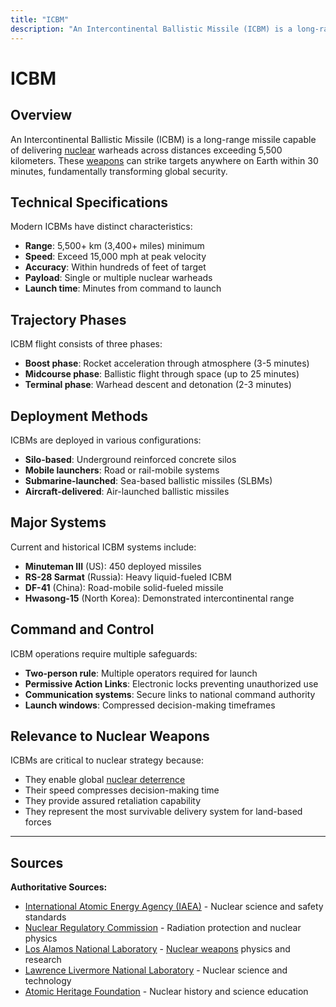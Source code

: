 ```yaml
---
title: "ICBM"
description: "An Intercontinental Ballistic Missile (ICBM) is a long-range missile capable of delivering nuclear warheads across distances exceeding 5,500 kilometers."
---
```


# ICBM

## Overview

An Intercontinental Ballistic Missile (ICBM) is a long-range missile capable of delivering [nuclear](/terms/nuclear-effects/yield-comparison) warheads across distances exceeding 5,500 kilometers. These [weapons](/terms/weapons-delivery/tactical-nuclear-weapons) can strike targets anywhere on Earth within 30 minutes, fundamentally transforming global security.

## Technical Specifications

Modern ICBMs have distinct characteristics:
- **Range**: 5,500+ km (3,400+ miles) minimum
- **Speed**: Exceed 15,000 mph at peak velocity
- **Accuracy**: Within hundreds of feet of target
- **Payload**: Single or multiple nuclear warheads
- **Launch time**: Minutes from command to launch

## Trajectory Phases

ICBM flight consists of three phases:
- **Boost phase**: Rocket acceleration through atmosphere (3-5 minutes)
- **Midcourse phase**: Ballistic flight through space (up to 25 minutes)
- **Terminal phase**: Warhead descent and detonation (2-3 minutes)

## Deployment Methods

ICBMs are deployed in various configurations:
- **Silo-based**: Underground reinforced concrete silos
- **Mobile launchers**: Road or rail-mobile systems
- **Submarine-launched**: Sea-based ballistic missiles (SLBMs)
- **Aircraft-delivered**: Air-launched ballistic missiles

## Major Systems

Current and historical ICBM systems include:
- **Minuteman III** (US): 450 deployed missiles
- **RS-28 Sarmat** (Russia): Heavy liquid-fueled ICBM
- **DF-41** (China): Road-mobile solid-fueled missile
- **Hwasong-15** (North Korea): Demonstrated intercontinental range

## Command and Control

ICBM operations require multiple safeguards:
- **Two-person rule**: Multiple operators required for launch
- **Permissive Action Links**: Electronic locks preventing unauthorized use
- **Communication systems**: Secure links to national command authority
- **Launch windows**: Compressed decision-making timeframes

## Relevance to Nuclear Weapons

ICBMs are critical to nuclear strategy because:
- They enable global [nuclear deterrence](/terms/nuclear-strategy/nuclear-deterrence)
- Their speed compresses decision-making time
- They provide assured retaliation capability
- They represent the most survivable delivery system for land-based forces

---

## Sources

**Authoritative Sources:**

- [International Atomic Energy Agency (IAEA)](https://www.iaea.org) - Nuclear science and safety standards
- [Nuclear Regulatory Commission](https://www.nrc.gov) - Radiation protection and nuclear physics
- [Los Alamos National Laboratory](https://www.lanl.gov) - [Nuclear weapons](/history/modern-developments/nuclear-weapons-free-zones) physics and research
- [Lawrence Livermore National Laboratory](https://www.llnl.gov) - Nuclear science and technology
- [Atomic Heritage Foundation](https://www.atomicheritage.org) - Nuclear history and science education